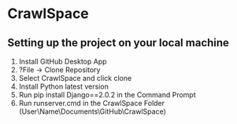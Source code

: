 # CrawlSpace
## Setting up the project on your local machine
1. Install GitHub Desktop App
2. ?File -> Clone Repository
3. Select CrawlSpace and click clone
4. Install Python latest version 
5. Run pip install Django==2.0.2 in the Command Prompt 
6. Run runserver.cmd in the CrawlSpace Folder (User\Name\Documents\GitHub\CrawlSpace)